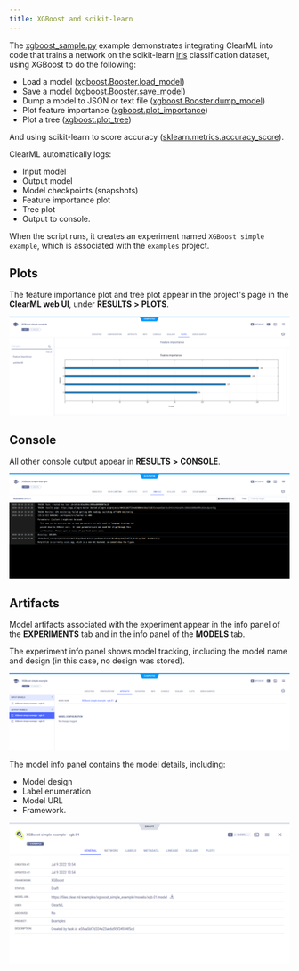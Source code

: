 ```yaml
---
title: XGBoost and scikit-learn
---
```


The [xgboost_sample.py](https://github.com/allegroai/clearml/blob/master/examples/frameworks/xgboost/xgboost_sample.py) 
example demonstrates integrating ClearML into code that trains a network on the scikit-learn [iris](https://scikit-learn.org/stable/modules/generated/sklearn.datasets.load_iris.html#sklearn.datasets.load_iris) 
classification dataset, using XGBoost to do the following:

* Load a model ([xgboost.Booster.load_model](https://xgboost.readthedocs.io/en/latest/python/python_api.html#xgboost.Booster.load_model))
* Save a model ([xgboost.Booster.save_model](https://xgboost.readthedocs.io/en/latest/python/python_api.html#xgboost.Booster.save_model))
* Dump a model to JSON or text file ([xgboost.Booster.dump_model](https://xgboost.readthedocs.io/en/latest/python/python_api.html#xgboost.Booster.dump_model))
* Plot feature importance ([xgboost.plot_importance](https://xgboost.readthedocs.io/en/latest/python/python_api.html#xgboost.plot_importance))
* Plot a tree ([xgboost.plot_tree](https://xgboost.readthedocs.io/en/latest/python/python_api.html#xgboost.plot_tree))

And using scikit-learn to score accuracy ([sklearn.metrics.accuracy_score](https://scikit-learn.org/stable/modules/generated/sklearn.metrics.accuracy_score.html)).

ClearML automatically logs:
* Input model
* Output model 
* Model checkpoints (snapshots) 
* Feature importance plot 
* Tree plot
* Output to console.

When the script runs, it creates an experiment named `XGBoost simple example`, which is associated with the `examples` project.

## Plots

The feature importance plot and tree plot appear in the project's page in the **ClearML web UI**, under **RESULTS** **>** 
**PLOTS**.

![image](../../../img/examples_xgboost_sample_06.png)

## Console

All other console output appear in **RESULTS** **>** **CONSOLE**.

![image](../../../img/examples_xgboost_sample_05.png)

## Artifacts

Model artifacts associated with the experiment appear in the info panel of the **EXPERIMENTS** tab and in the info panel 
of the **MODELS** tab.  

The experiment info panel shows model tracking, including the model name and design (in this case, no design was stored).

![image](../../../img/examples_xgboost_sample_10.png)

The model info panel contains the model details, including: 
* Model design
* Label enumeration
* Model URL
* Framework.

![image](../../../img/examples_xgboost_sample_03.png)